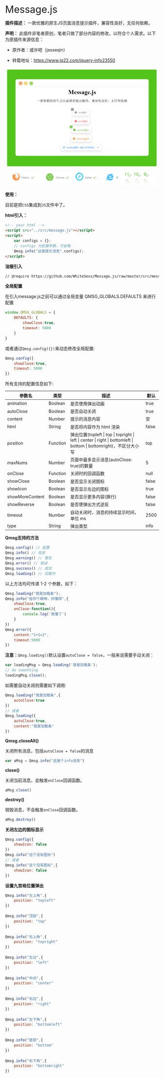 <font size="6">Message.js</font>

**插件描述：**
一款优雅的原生JS页面消息提示插件，兼容性良好，无任何依赖。



**声明：**
此插件非笔者原创，笔者只做了部分内容的修改，以符合个人需求。以下为原插件来源信息：

- 原作者：或许吧（jesseqin）

- 转载地址：https://www.jq22.com/jquery-info23550

![message.js](assets/intro-zh.jpg)

**使用：**

目前是把`CSS`集成到`JS`文件中了。

**html引入：**

```html
<!-- your html -->
<script src="../src/message.js"></script>
<script>
    var configs = {};
    // configs 为配置参数，可省略
    Qmsg.info("这是提示消息",configs);
</script>
```
**油猴引入**
```html
// @require https://github.com/WhiteSevs/Message.js/raw/master/src/message.js
```


**全局配置**

在引入message.js之前可以通过全局变量 QMSG_GLOBALS.DEFAULTS 来进行配置

```javascript
window.QMSG_GLOBALS = {
    DEFAULTS: {
        showClose:true,
        timeout: 5000
    }
}
```

或者通过`Qmsg.config({})`来动态修改全局配置:

```javascript
Qmsg.config({
    showClose:true,
    timeout: 5000
})
```

所有支持的配置信息如下:

| 参数名  | 类型  | 描述                                  | 默认  |
| ----------- | --------- | ----------------------------------------- | --------- |
| animation | Boolean | 是否使用弹出动画 | true |
| autoClose | Boolean | 是否自动关闭 | true |
| content | Number |  提示的消息内容  | 空 |
| html | String | 是否将内容作为 html 渲染 | false|
| position     | Function  | 弹出位置(topleft \| top \| topright \| left \| center \| right \| bottomleft \| bottom \| bottomright)，不区分大小写 | top |
| maxNums     | Number    | 页面中最多显示消息(autoClose: true)的数量 | 5         |
| onClose | Function | 关闭时的回调函数 | null |
| showClose | Boolean   | 是否显示关闭图标 | false |
| showIcon | Boolean | 是否显示左边的图标 | true |
| showMoreContent | Boolean | 是否显示更多内容(换行) | false |
| showReverse | Boolean | 是否使弹出方式逆反 | false |
| timeout | Number | 自动关闭时，消息的持续显示时间，单位 ms | 2500 |
| type | String | 弹出类型 | info |


**Qmsg支持的方法**

```javascript
Qmsg.config() // 配置
Qmsg.info() // 信息
Qmsg.warning() // 警告
Qmsg.error() // 错误
Qmsg.success() // 成功
Qmsg.loading() // 加载中
```

以上方法均可传递 1-2 个参数，如下：

```javascript
Qmsg.loading("我是加载条");
Qmsg.info("给你个眼神，你懂得",{
    showClose:true,
    onClose:function(){
        console.log('我懂了')
    }
})
Qmsg.error({
    content:"1+1=3",
    timeout:5000
})
```

**注意：**`Qmsg.loading()`默认设置`autoClose = false`，一般来说需要手动关闭：

```javascript
var loadingMsg = Qmsg.loading('我是加载条');
// do something
loadingMsg.close();
```

如需要自动关闭则需要如下调用:

```javascript
Qmsg.loading("我是加载条",{
    autoClose:true
})
// 或者
Qmsg.loading({
    autoClose:true,
    content:"我是加载条"
})
```

**Qmsg.closeAll()**

关闭所有消息，包括`autoClose = false`的消息

```javascript
var aMsg = Qmsg.info("这是个info消息")
```

**close()**

关闭当前消息，会触发`onClose`回调函数。

```javascript
aMsg.close()
```

**destroy()**

销毁消息，不会触发`onClose`回调函数。

```javascript
aMsg.destroy()
```

**关闭左边的图标显示**

```javascript
Qmsg.config({
    showIcon: false
})
Qmsg.info("这个没有图标")
// 或者
Qmsg.info("这个没有图标",{
    showIcon: false
})
```

**设置九宫格位置弹出**

```javascript
Qmsg.info("左上角",{
    position: "topleft"
})

Qmsg.info("顶部",{
    position: "top"
})

Qmsg.info("右上角",{
    position: "topright"
})

Qmsg.info("左边",{
    position: "left"
})

Qmsg.info("中间",{
    position: "center"
})

Qmsg.info("右边",{
    position: "right"
})

Qmsg.info("左下角",{
    position: "bottomleft"
})

Qmsg.info("底部",{
    position: "bottom"
})

Qmsg.info("右下角",{
    position: "bottomright"
})
```
